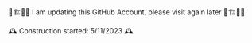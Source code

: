 🚧🏗️👷🏻 I am updating this GitHub Account, please visit again later 🚧🏗️👷🏻

🕰️ Construction started: 5/11/2023 🕰️
